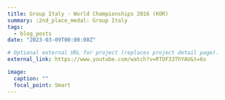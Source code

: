 ```yaml
---
title: Group Italy - World Championships 2016 (KOR)
summary: :2nd_place_medal: Group Italy 
tags:
  - blog_posts
date: "2023-03-09T00:00:00Z"

# Optional external URL for project (replaces project detail page).
external_link: https://www.youtube.com/watch?v=RTOF33ThYAU&t=6s

image:
  caption: ""
  focal_point: Smart
---
```

